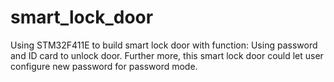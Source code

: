 # smart_lock_door
Using STM32F411E to build smart lock door with function: Using password and ID card to unlock door. Further more, this smart lock door could let user configure new password for password mode. 

<br>

